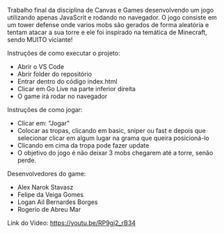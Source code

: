 Trabalho final da disciplina de Canvas e Games desenvolvendo um jogo utilizando apenas JavaScrit e rodando no navegador. O jogo consiste em um tower defense onde varios mobs são gerados de forma aleatória e tentam atacar a sua torre e ele foi inspirado na temática de Minecraft, sendo MUITO viciante!

Instruções de como executar o projeto:
* Abrir o VS Code
* Abrir folder do repositório
* Entrar dentro do código index.html
* Clicar em Go Live na parte inferior direita
* O game irá rodar no navegador

Instruções de como jogar:
* Clicar em: "Jogar"
* Colocar as tropas, clicando em basic, sniper ou fast e depois que selecionar clicar em algum lugar na grama que queira posicioná-lo
* Clicando em cima da tropa pode fazer update
* O objetivo do jogo é não deixar 3 mobs chegarem até a torre, senão perde.

Desenvolvedores do game:
* Alex Narok Stavasz
* Felipe da Veiga Gomes
* Logan Ail Bernardes Borges
* Rogerio de Abreu Mar


Link do Video: https://youtu.be/RP9gj2_rB34
